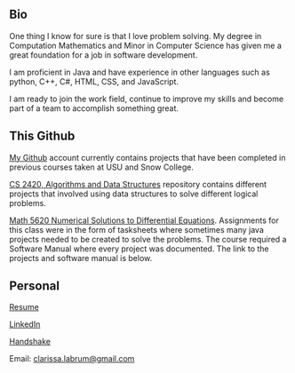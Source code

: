 

## Bio

One thing I know for sure is that I love problem solving. My degree in Computation Mathematics and Minor in Computer Science has given me a great foundation for a job in software development.

I am proficient in Java and have experience in other languages such as python, C++, C#, HTML, CSS, and JavaScript.

I am ready to join the work field, continue to improve my skills and become part of a team to accomplish something great.

## This Github

[My Github](https://github.com/clarissalabrum) account currently contains projects that have been completed in previous courses taken at USU and Snow College.

[CS 2420, Algorithms and Data Structures](https://github.com/clarissalabrum/cs2420) repository contains different projects that involved using data structures to solve
different logical problems.

[Math 5620 Numerical Solutions to Differential Equations](https://github.com/clarissalabrum/math5620). Assignments for this class were in the form of tasksheets where sometimes many java projects needed to be created to solve the problems. The course required a Software Manual where every project was documented. The link to the projects and software manual is below.


## Personal

[Resume](https://github.com/clarissalabrum/personal/blob/master/ClarissaLabrumResume.pdf)

[LinkedIn](linkedin/in/clarissalabrum)

[Handshake](https://usu.joinhandshake.com/users/13587320)

Email: clarissa.labrum@gmail.com

